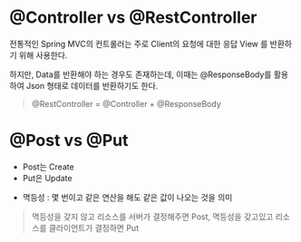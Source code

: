 # @Controller vs @RestController

전통적인 Spring MVC의 컨트롤러는 주로 Client의 요청에 대한 응답 View 를 반환하기 위해 사용한다.

하지만, Data를 반환해야 하는 경우도 존재하는데, 이때는 @ResponseBody를 활용하여 Json 형태로 데이터를 반환하기도 한다.

> @RestController = @Controller + @ResponseBody



# @Post vs @Put

- Post는 Create
- Put은 Update

* 멱등성 : 몇 번이고 같은 연산을 해도 같은 값이 나오는 것을 의미

> 멱등성을 갖지 않고 리소스를 서버가 결정해주면 Post, 멱등성을 갖고있고 리소스를 클라이언트가 결정하면 Put
